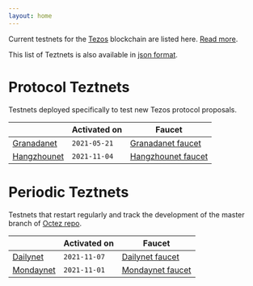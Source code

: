 ```yaml
---
layout: home
---
```


Current testnets for the [Tezos](https://tezos.com) blockchain are listed here. [Read more](about/).

This list of Teztnets is also available in [json format](https://teztnets.xyz/teztnets.json).

# Protocol Teztnets

Testnets deployed specifically to test new Tezos protocol proposals.

| | Activated on | Faucet |
|-------|---------------------|--|
| [Granadanet](/granadanet-about) | `2021-05-21` | [Granadanet faucet](https://faucet.tzalpha.net) |
| [Hangzhounet](/hangzhounet-about) | `2021-11-04` | [Hangzhounet faucet](https://teztnets.xyz/hangzhounet-faucet) |



# Periodic Teztnets

Testnets that restart regularly and track the development of the master branch of [Octez repo](https://gitlab.com/tezos/tezos/).

| | Activated on | Faucet |
|-------|---------------------|--|
| [Dailynet](/dailynet-2021-11-07-about) | `2021-11-07` | [Dailynet faucet](https://teztnets.xyz/dailynet-2021-11-07-faucet) |
| [Mondaynet](/mondaynet-2021-11-01-about) | `2021-11-01` | [Mondaynet faucet](https://teztnets.xyz/mondaynet-2021-11-01-faucet) |




